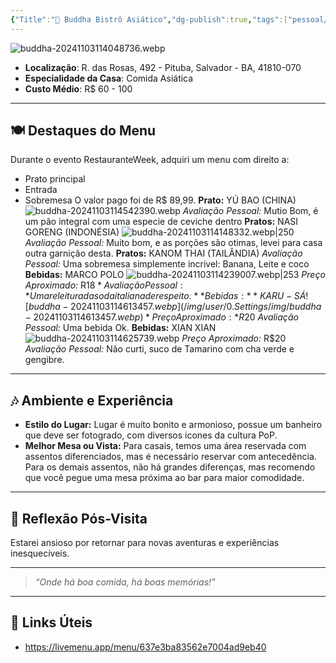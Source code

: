 ```yaml
---
{"Title":"🍹 Buddha Bistrô Asiático","dg-publish":true,"tags":["pessoal/viagem","pessoal/lugares/bares-gastronomia"],"permalink":"/4.Review do Caos/Buddha/","dgPassFrontmatter":true}
---
```



![buddha-20241103114048736.webp](/img/user/0.Settings/img/buddha-20241103114048736.webp)
- **Localização**: R. das Rosas, 492 - Pituba, Salvador - BA, 41810-070
- **Especialidade da Casa**: Comida Asiática
- **Custo Médio**: R$ 60 - 100
---
## 🍽️ Destaques do Menu
Durante o evento RestauranteWeek, adquiri um menu com direito a:
* Prato principal
* Entrada
* Sobremesa
O valor pago foi de R$ 89,99.
**Prato:** YÚ BAO (CHINA)
![buddha-20241103114542390.webp](/img/user/0.Settings/img/buddha-20241103114542390.webp)
*Avaliação Pessoal:* Mutio Bom, é um pão integral com uma especie de ceviche dentro
**Pratos:** NASI GORENG (INDONÉSIA)
![buddha-20241103114148332.webp|250](/img/user/0.Settings/img/buddha-20241103114148332.webp)
*Avaliação Pessoal:* Muito bom, e as porções são otimas, levei para casa outra garnição desta.
**Pratos:** KANOM THAI (TAILÂNDIA)
*Avaliação Pessoal:* Uma sobremesa simplemente incrivel: Banana, Leite e coco
**Bebidas:** MARCO POLO
![buddha-20241103114239007.webp|253](/img/user/0.Settings/img/buddha-20241103114239007.webp)
*Preço Aproximado:* R$18
*Avaliação Pessoal:* Uma releitura da soda italiana de respeito.
**Bebidas:** KARU - SÁ
![buddha-20241103114613457.webp](/img/user/0.Settings/img/buddha-20241103114613457.webp)
*Preço Aproximado:* R$20
*Avaliação Pessoal:* Uma bebida Ok.
**Bebidas:** XIAN XIAN
![buddha-20241103114625739.webp](/img/user/0.Settings/img/buddha-20241103114625739.webp)
*Preço Aproximado:* R$20
*Avaliação Pessoal:* Não curti, suco de Tamarino com cha verde e gengibre.

---
## 🎶 Ambiente e Experiência
- **Estilo do Lugar:** Lugar é muito bonito e armonioso, possue um banheiro que deve ser fotogrado, com diversos icones da cultura PoP.
- **Melhor Mesa ou Vista:** Para casais, temos uma área reservada com assentos diferenciados, mas é necessário reservar com antecedência. Para os demais assentos, não há grandes diferenças, mas recomendo que você pegue uma mesa próxima ao bar para maior comodidade.
---
## 🐧 Reflexão Pós-Visita
Estarei ansioso por retornar para novas aventuras e experiências inesquecíveis.

---
> _“Onde há boa comida, há boas memórias!”_
---
## 🔗 Links Úteis
- https://livemenu.app/menu/637e3ba83562e7004ad9eb40
